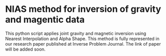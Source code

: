 # NIAS method for inversion of gravity and magentic data

This python script applies joint gravity and magnetic inversion using Nearest Interpolation and Alpha Shape. This method is fully represented in our research paper published
at Inverse Problem Journal. The link of paper will be added soon.

